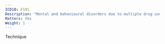 ```yaml
---
ICD10: F191
Description: "Mental and behavioural disorders due to multiple drug use and use of other psychoactive substances: Harmful use"
Matters: Yes
Weight: 1
---
```

Technique
